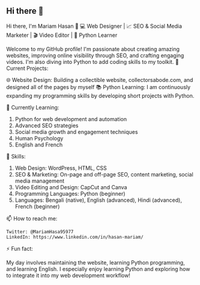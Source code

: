 ## Hi there 👋

<!--
**toptaekkug/toptaekkug** is a ✨ _special_ ✨ repository because its `README.md` (this file) appears on your GitHub profile.

Here are some ideas to get you started:

- 🔭 I’m currently working on ...
- 🌱 I’m currently learning ...
- 👯 I’m looking to collaborate on ...
- 🤔 I’m looking for help with ...
- 💬 Ask me about ...
- 📫 How to reach me: ...
- 😄 Pronouns: ...
- ⚡ Fun fact: ...
-->
Hi there, I'm Mariam Hasan 👋
💻 Web Designer | 📈 SEO & Social Media Marketer | 🎬 Video Editor | 🐍 Python Learner

Welcome to my GitHub profile! I'm passionate about creating amazing websites, improving online visibility through SEO, and crafting engaging videos. I'm also diving into Python to add coding skills to my toolkit.
🔭 Current Projects:

🌐 Website Design: Building a collectible website, collectorsabode.com, and designed all of the pages by myself
📚 Python Learning: I am continuously expanding my programming skills by developing short projects with Python.

🌱 Currently Learning:

1. Python for web development and automation
2. Advanced SEO strategies
3. Social media growth and engagement techniques
4. Human Psychology
5. English and French

🚀 Skills:

1. Web Design: WordPress, HTML, CSS
2. SEO & Marketing: On-page and off-page SEO, content marketing, social media management
3. Video Editing and Design: CapCut and Canva
4. Programming Languages: Python (beginner)
5. Languages: Bengali (native), English (advanced), Hindi (advanced), French (beginner)

📫 How to reach me:

    Twitter: @MariamHasa95977
    LinkedIn: https://www.linkedin.com/in/hasan-mariam/

⚡ Fun fact:

My day involves maintaining the website, learning Python programming, and learning English. I especially enjoy learning Python and exploring how to integrate it into my web development workflow!
